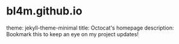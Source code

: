 # bl4m.github.io
theme: jekyll-theme-minimal
title: Octocat's homepage
description: Bookmark this to keep an eye on my project updates!
